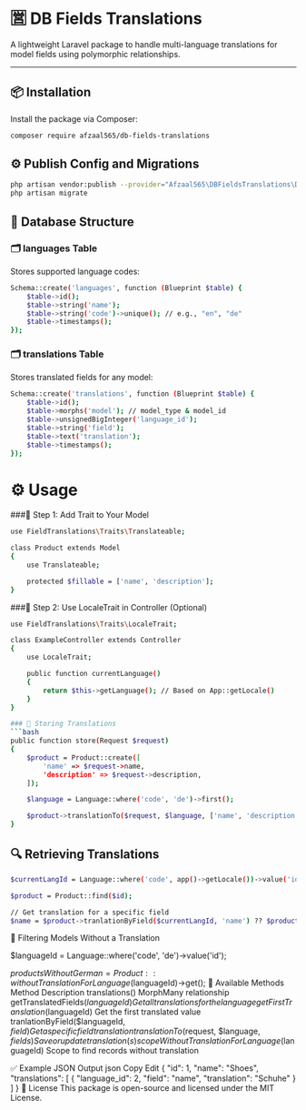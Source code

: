 # 🈺 DB Fields Translations

A lightweight Laravel package to handle multi-language translations for model fields using polymorphic relationships.

---

## 📦 Installation

Install the package via Composer:

```bash
composer require afzaal565/db-fields-translations
```
## ⚙️ Publish Config and Migrations

```bash
php artisan vendor:publish --provider="Afzaal565\DBFieldsTranslations\DBFieldsTranslationsServiceProvider"
php artisan migrate
```
## 🧬 Database Structure
### 🗂️ languages Table
Stores supported language codes:
```bash
Schema::create('languages', function (Blueprint $table) {
    $table->id();
    $table->string('name');
    $table->string('code')->unique(); // e.g., "en", "de"
    $table->timestamps();
});
```
### 🗂️ translations Table
Stores translated fields for any model:
```bash
Schema::create('translations', function (Blueprint $table) {
    $table->id();
    $table->morphs('model'); // model_type & model_id
    $table->unsignedBigInteger('language_id');
    $table->string('field');
    $table->text('translation');
    $table->timestamps();
});
```
# ⚙️ Usage
###🔹 Step 1: Add Trait to Your Model
```bash
use FieldTranslations\Traits\Translateable;

class Product extends Model
{
    use Translateable;

    protected $fillable = ['name', 'description'];
}
```
###🔹 Step 2: Use LocaleTrait in Controller (Optional)

```bash
use FieldTranslations\Traits\LocaleTrait;

class ExampleController extends Controller
{
    use LocaleTrait;

    public function currentLanguage()
    {
        return $this->getLanguage(); // Based on App::getLocale()
    }
}

### 📝 Storing Translations
```bash
public function store(Request $request)
{
    $product = Product::create([
        'name' => $request->name,
        'description' => $request->description,
    ]);

    $language = Language::where('code', 'de')->first();

    $product->translationTo($request, $language, ['name', 'description']);
}
```
## 🔍 Retrieving Translations
```bash
$currentLangId = Language::where('code', app()->getLocale())->value('id');

$product = Product::find($id);

// Get translation for a specific field
$name = $product->tranlationByField($currentLangId, 'name') ?? $product->name;
```
🔎 Filtering Models Without a Translation

$languageId = Language::where('code', 'de')->value('id');

$productsWithoutGerman = Product::withoutTranslationForLanguage($languageId)->get();
🔧 Available Methods
Method	Description
translations()	MorphMany relationship
getTranslatedFields($languageId)	Get all translations for the language
getFirstTranslation($languageId)	Get the first translated value
tranlationByField($languageId, $field)	Get a specific field translation
translationTo($request, $language, $fields)	Save or update translation(s)
scopeWithoutTranslationForLanguage($languageId)	Scope to find records without translation

✅ Example JSON Output
json
Copy
Edit
{
  "id": 1,
  "name": "Shoes",
  "translations": [
    {
      "language_id": 2,
      "field": "name",
      "translation": "Schuhe"
    }
  ]
}
📄 License
This package is open-source and licensed under the MIT License.
